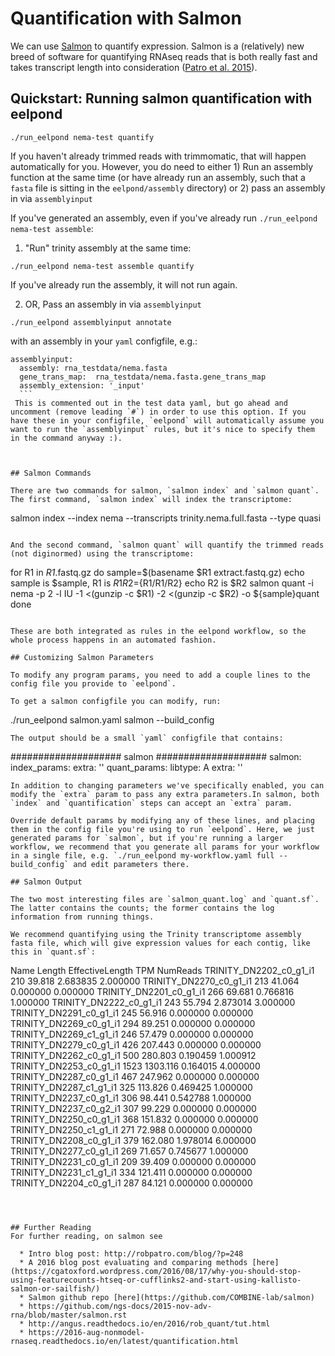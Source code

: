 # Quantification with Salmon

We can use [Salmon](http://salmon.readthedocs.org/en/latest/) to quantify expression. Salmon is a (relatively) new breed of software for quantifying RNAseq reads that is both really fast and takes transcript length into consideration ([Patro et al. 2015](https://doi.org/10.1038/nmeth.4197)).

## Quickstart: Running salmon quantification with eelpond

```
./run_eelpond nema-test quantify
```
If you haven't already trimmed reads with trimmomatic, that will happen automatically for you. However, you do need to either 1) Run an assembly function at the same time (or have already run an assembly, such that a `fasta` file is sitting in the `eelpond/assembly` directory) or 2) pass an assembly in via `assemblyinput`

If you've generated an assembly, even if you've already run `./run_eelpond nema-test assemble`:

   1) "Run" trinity assembly at the same time:
   ```
   ./run_eelpond nema-test assemble quantify
   ```
   If you've already run the assembly, it will not run again.

   2) OR, Pass an assembly in via `assemblyinput`
   ```
   ./run_eelpond assemblyinput annotate
   ```
   with an assembly in your `yaml` configfile, e.g.:
   ```
   assemblyinput:
     assembly: rna_testdata/nema.fasta
     gene_trans_map:  rna_testdata/nema.fasta.gene_trans_map
     assembly_extension: '_input'
     ```
    This is commented out in the test data yaml, but go ahead and uncomment (remove leading `#`) in order to use this option. If you have these in your configfile, `eelpond` will automatically assume you want to run the `assemblyinput` rules, but it's nice to specify them in the command anyway :).



## Salmon Commands 

There are two commands for salmon, `salmon index` and `salmon quant`. The first command, `salmon index` will index the transcriptome:

```
salmon index --index nema --transcripts trinity.nema.full.fasta --type quasi
```

And the second command, `salmon quant` will quantify the trimmed reads (not diginormed) using the transcriptome:

```
  for R1 in *R1*.fastq.gz
  do
    sample=$(basename $R1 extract.fastq.gz)
    echo sample is $sample, R1 is $R1
    R2=${R1/R1/R2}
    echo R2 is $R2
    salmon quant -i nema -p 2 -l IU -1 <(gunzip -c $R1) -2 <(gunzip -c $R2) -o ${sample}quant
  done
```

These are both integrated as rules in the eelpond workflow, so the whole process happens in an automated fashion.

## Customizing Salmon Parameters

To modify any program params, you need to add a couple lines to the config file you provide to `eelpond`.

To get a salmon configfile you can modify, run:
```
./run_eelpond salmon.yaml salmon --build_config
```
The output should be a small `yaml` configfile that contains:
```
  ####################  salmon  ####################
salmon:
  index_params:
    extra: ''
  quant_params:
    libtype: A
    extra: ''
```
In addition to changing parameters we've specifically enabled, you can modify the `extra` param to pass any extra parameters.In salmon, both `index` and `quantification` steps can accept an `extra` param.

Override default params by modifying any of these lines, and placing them in the config file you're using to run `eelpond`. Here, we just generated params for `salmon`, but if you're running a larger workflow, we recommend that you generate all params for your workflow in a single file, e.g. `./run_eelpond my-workflow.yaml full --build_config` and edit parameters there.

## Salmon Output

The two most interesting files are `salmon_quant.log` and `quant.sf`. The latter contains the counts; the former contains the log information from running things.

We recommend quantifying using the Trinity transcriptome assembly fasta file, which will give expression values for each contig, like this in `quant.sf`:
```
Name                  Length    EffectiveLength    TPM    NumReads
TRINITY_DN2202_c0_g1_i1    210    39.818    2.683835    2.000000
TRINITY_DN2270_c0_g1_i1    213    41.064    0.000000    0.000000
TRINITY_DN2201_c0_g1_i1    266    69.681    0.766816    1.000000
TRINITY_DN2222_c0_g1_i1    243    55.794    2.873014    3.000000
TRINITY_DN2291_c0_g1_i1    245    56.916    0.000000    0.000000
TRINITY_DN2269_c0_g1_i1    294    89.251    0.000000    0.000000
TRINITY_DN2269_c1_g1_i1    246    57.479    0.000000    0.000000
TRINITY_DN2279_c0_g1_i1    426    207.443    0.000000    0.000000
TRINITY_DN2262_c0_g1_i1    500    280.803    0.190459    1.000912
TRINITY_DN2253_c0_g1_i1    1523    1303.116    0.164015    4.000000
TRINITY_DN2287_c0_g1_i1    467    247.962    0.000000    0.000000
TRINITY_DN2287_c1_g1_i1    325    113.826    0.469425    1.000000
TRINITY_DN2237_c0_g1_i1    306    98.441    0.542788    1.000000
TRINITY_DN2237_c0_g2_i1    307    99.229    0.000000    0.000000
TRINITY_DN2250_c0_g1_i1    368    151.832    0.000000    0.000000
TRINITY_DN2250_c1_g1_i1    271    72.988    0.000000    0.000000
TRINITY_DN2208_c0_g1_i1    379    162.080    1.978014    6.000000
TRINITY_DN2277_c0_g1_i1    269    71.657    0.745677    1.000000
TRINITY_DN2231_c0_g1_i1    209    39.409    0.000000    0.000000
TRINITY_DN2231_c1_g1_i1    334    121.411    0.000000    0.000000
TRINITY_DN2204_c0_g1_i1    287    84.121    0.000000    0.000000
```



## Further Reading 
For further reading, on salmon see

  * Intro blog post: http://robpatro.com/blog/?p=248
  * A 2016 blog post evaluating and comparing methods [here](https://cgatoxford.wordpress.com/2016/08/17/why-you-should-stop-using-featurecounts-htseq-or-cufflinks2-and-start-using-kallisto-salmon-or-sailfish/)
  * Salmon github repo [here](https://github.com/COMBINE-lab/salmon)
  * https://github.com/ngs-docs/2015-nov-adv-rna/blob/master/salmon.rst
  * http://angus.readthedocs.io/en/2016/rob_quant/tut.html
  * https://2016-aug-nonmodel-rnaseq.readthedocs.io/en/latest/quantification.html

